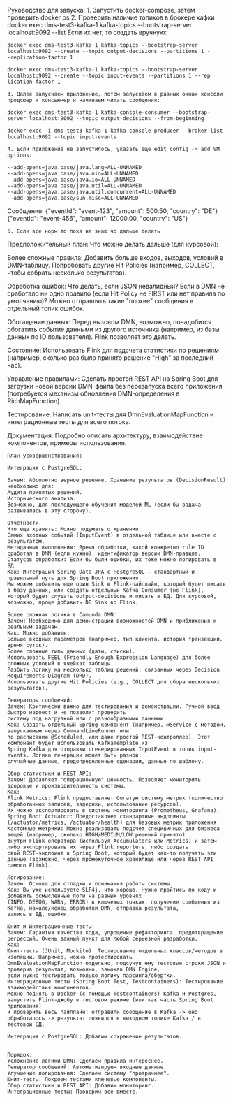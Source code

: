 Руководство для запуска:
    1. Запустить docker-compose, затем проверить docker ps
    2. Проверить наличие топиков в брокере кафки
docker exec dms-test3-kafka-1 kafka-topics --bootstrap-server localhost:9092 --list
Если их нет, то создать вручную:
```
docker exec dms-test3-kafka-1 kafka-topics --bootstrap-server localhost:9092 --create --topic output-decisions --partitions 1 -
-replication-factor 1
```
```
docker exec dms-test3-kafka-1 kafka-topics --bootstrap-server localhost:9092 --create --topic input-events --partitions 1 --rep
lication-factor 1
```
    3. Далее запускаем приложение, потом запускаем в разных окнах консоли продсюер и консьюмер и начинаем читать сообщения:
```
docker exec dms-test3-kafka-1 kafka-console-consumer --bootstrap-server localhost:9092 --topic output-decisions --from-beginning
```

```
docker exec -i dms-test3-kafka-1 kafka-console-producer --broker-list localhost:9092 --topic input-events
```
    4. Если приложение не запустилось, указать еще edit config -> add VM options:
```
--add-opens=java.base/java.lang=ALL-UNNAMED
--add-opens=java.base/java.nio=ALL-UNNAMED
--add-opens=java.base/java.io=ALL-UNNAMED
--add-opens=java.base/java.util=ALL-UNNAMED
--add-opens=java.base/java.util.concurrent=ALL-UNNAMED
--add-opens=java.base/sun.misc=ALL-UNNAMED
```
Сообщения:
{"eventId": "event-123", "amount": 500.50, "country": "DE"}
{"eventId": "event-456", "amount": 12000.00, "country": "US"}


    5. Если все норм то пока не знаю чо дальше делать
Предположительный план:
Что можно делать дальше (для курсовой):

Более сложные правила: Добавить больше входов, выходов, условий в DMN-таблицу. 
Попробовать другие Hit Policies (например, COLLECT, чтобы собрать несколько результатов).

Обработка ошибок: Что делать, если JSON невалидный? 
Если в DMN не сработало ни одно правило (если Hit Policy не FIRST или нет правила по умолчанию)? 
Можно отправлять такие "плохие" сообщения в отдельный топик ошибок.

Обогащение данных: Перед вызовом DMN, возможно, понадобится обогатить событие данными из другого источника 
(например, из базы данных по ID пользователя). Flink позволяет это делать.

Состояние: Использовать Flink для подсчета статистики по решениям 
(например, сколько раз было принято решение "High" за последний час).

Управление правилами: Сделать простой REST API на Spring Boot для загрузки новой версии DMN-файла 
без перезапуска всего приложения (потребуется механизм обновления DMN-определения в RichMapFunction).

Тестирование: Написать unit-тесты для DmnEvaluationMapFunction и 
интеграционные тесты для всего потока.

Документация: Подробно описать архитектуру, взаимодействие компонентов, примеры использования.

    План усовершенствования:
    
    Интеграция с PostgreSQL:

    Зачем: Абсолютно верное решение. Хранение результатов (DecisionResult) необходимо для:
    Аудита принятых решений.
    Исторического анализа. 
    Возможно, для последующего обучения моделей ML (если бы задача развивалась в эту сторону).
    
    Отчетности.
    Что еще хранить: Можно подумать о хранении:
    Самих входных событий (InputEvent) в отдельной таблице или вместе с результатом.
    Метаданных выполнения: Время обработки, какой конкретно rule ID сработал в DMN (если нужно), идентификатор версии DMN-правила.
    Статусов обработки: Если бы были ошибки, их тоже можно логировать в БД.
    Как: Интеграция Spring Data JPA с PostgreSQL – стандартный и правильный путь для Spring Boot приложения. 
    Мы можем добавить еще один Sink в Flink-пайплайн, который будет писать в базу данных, или создать отдельный Kafka Consumer (не Flink), 
    который будет слушать output-decisions и писать в БД. Для курсовой, возможно, проще добавить DB Sink во Flink.
    
    Более сложная логика в Camunda DMN:
    Зачем: Необходимо для демонстрации возможностей DMN и приближения к реальным задачам.
    Как: Можно добавить:
    Больше входных параметров (например, тип клиента, история транзакций, время суток).
    Более сложные типы данных (даты, списки).
    Использовать FEEL (Friendly Enough Expression Language) для более сложных условий в ячейках таблицы.
    Разбить логику на несколько таблиц решений, связанных через Decision Requirements Diagram (DRD).
    Использовать другие Hit Policies (e.g., COLLECT для сбора нескольких результатов).
    
    Генераторы сообщений:
    Зачем: Критически важно для тестирования и демонстрации. Ручной ввод быстро надоест и не позволит проверить
    систему под нагрузкой или с разнообразными данными.
    Как: Создать отдельный Spring компонент (например, @Service с методом, запускаемым через CommandLineRunner или 
    по расписанию @Scheduled, или даже простой REST-контроллер). Этот компонент будет использовать KafkaTemplate из 
    Spring Kafka для отправки сгенерированных InputEvent в топик input-events. Логика генерации может быть разной: 
    случайные данные, предопределенные сценарии, данные по шаблону.
    
    Сбор статистики и REST API:
    Зачем: Добавляет "операционную" ценность. Позволяет мониторить здоровье и производительность системы.
    Как:
    Flink Metrics: Flink предоставляет богатую систему метрик (количество обработанных записей, задержки, использование ресурсов). 
    Их можно экспортировать в системы мониторинга (Prometheus, Grafana).
    Spring Boot Actuator: Предоставляет стандартные эндпоинты (/actuator/metrics, /actuator/health) для базовых метрик приложения.
    Кастомные метрики: Можно реализовать подсчет специфичных для бизнеса вещей (например, сколько HIGH/MEDIUM/LOW решений принято) 
    внутри Flink-оператора (используя Accumulators или Metrics) и затем либо экспортировать их через Flink reporters, либо создать 
    свой REST-эндпоинт в Spring Boot, который будет как-то получать эти данные (возможно, через промежуточное хранилище или через REST API самого Flink).
    
    Логирование:
    Зачем: Основа для отладки и понимания работы системы.
    Как: Вы уже используете SLF4j, что хорошо. Нужно пройтись по коду и добавить осмысленные логи на разных уровнях 
    (INFO, DEBUG, WARN, ERROR) в ключевых точках: получение сообщения из Kafka, начало/конец обработки DMN, отправка результата,
    запись в БД, ошибки.
    
    Юнит и Интеграционные тесты:
    Зачем: Гарантия качества кода, упрощение рефакторинга, предотвращение регрессий. Очень важный пункт для любой серьезной разработки.
    Как:
    Юнит-тесты (JUnit, Mockito): Тестирование отдельных классов/методов в изоляции. Например, можно протестировать 
    DmnEvaluationMapFunction отдельно, подсунув ему тестовые строки JSON и проверив результат, возможно, замокав DMN Engine, 
    если нужно тестировать только логику парсинга/обертки.
    Интеграционные тесты (Spring Boot Test, Testcontainers): Тестирование взаимодействия компонентов. 
    Можно поднять в Docker (с помощью Testcontainers) Kafka и Postgres, запустить Flink-джобу в тестовом режиме (или как часть Spring Boot приложения)
    и проверить весь пайплайн: отправили сообщение в Kafka -> оно обработалось -> результат появился в выходном топике Kafka / в тестовой БД.

    Интеграция с PostgreSQL: Добавим сохранение результатов.


    Порядок:
    Усложнение логики DMN: Сделаем правила интереснее.
    Генератор сообщений: Автоматизируем входные данные.
    Улучшение логирования: Сделаем систему "прозрачнее".
    Юнит-тесты: Покроем тестами ключевые компоненты.
    Сбор статистики и REST API: Добавим мониторинг.
    Интеграционные тесты: Проверим все вместе.